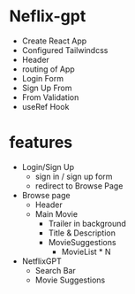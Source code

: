 
# Neflix-gpt

- Create React App
- Configured Tailwindcss
- Header
- routing of App
- Login Form
- Sign Up From
- From Validation
- useRef Hook

# features
- Login/Sign Up
    - sign in / sign up form
    - redirect to Browse Page
- Browse page
   - Header
   - Main Movie 
       - Trailer in background
       - Title & Description
       - MovieSuggestions
           - MovieList * N
- NetflixGPT 
    - Search Bar
    - Movie Suggestions
    
